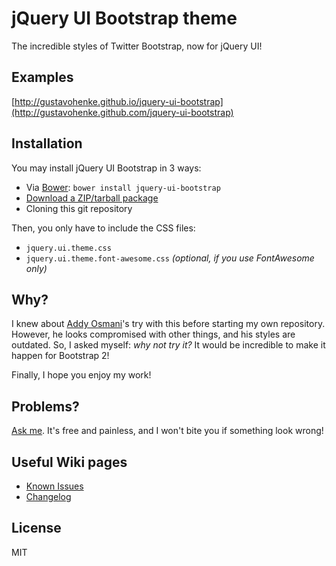 # jQuery UI Bootstrap theme
The incredible styles of Twitter Bootstrap, now for jQuery UI!

## Examples
[http://gustavohenke.github.io/jquery-ui-bootstrap](http://gustavohenke.github.com/jquery-ui-bootstrap)

## Installation
You may install jQuery UI Bootstrap in 3 ways:
* Via [Bower](http://twitter.github.com/bower/): `bower install jquery-ui-bootstrap`
* [Download a ZIP/tarball package](https://github.com/gustavohenke/jquery-ui-bootstrap/archive/master.zip)
* Cloning this git repository

Then, you only have to include the CSS files:
* `jquery.ui.theme.css`
* `jquery.ui.theme.font-awesome.css` _(optional, if you use FontAwesome only)_

## Why?
I knew about [Addy Osmani](https://github.com/addyosmani/jquery-ui-bootstrap/)'s try with this before starting my own repository. However, he looks compromised with other things, and his styles are outdated. 
So, I asked myself: _why not try it?_ It would be incredible to make it happen for Bootstrap 2!

Finally, I hope you enjoy my work!

## Problems?
[Ask me](https://github.com/gustavohenke/jquery-ui-bootstrap/issues/new). It's free and painless, and I won't bite you if something look wrong!

## Useful Wiki pages
* [Known Issues](https://github.com/gustavohenke/jquery-ui-bootstrap/wiki/Known-Issues)
* [Changelog](https://github.com/gustavohenke/jquery-ui-bootstrap/wiki/Changelog)

## License
MIT
